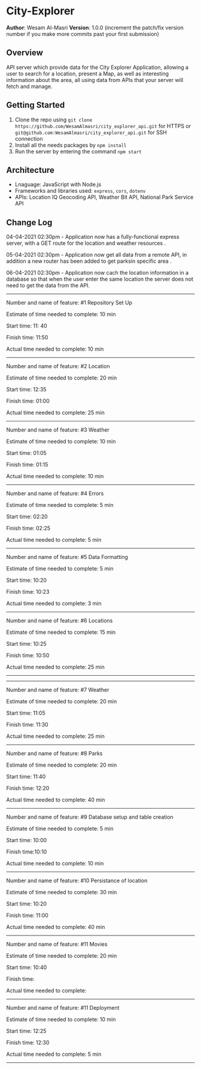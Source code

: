 # City-Explorer

**Author**: Wesam Al-Masri
**Version**: 1.0.0 (increment the patch/fix version number if you make more commits past your first submission)

## Overview

API server which provide data for the City Explorer Application, allowing a user to search for a location, present a Map, as well as interesting information about the area, all using data from APIs that your server will fetch and manage.

## Getting Started

1. Clone the repo using `git clone https://github.com/WesamAlmasri/city_explorer_api.git` for HTTPS or `git@github.com:WesamAlmasri/city_explorer_api.git` for SSH connection
2. Install all the needs packages by `npm install`
3. Run the server by entering the command `npm start`

## Architecture

- Lnaguage: JavaScript with Node.js
- Frameworks and libraries used: `express`, `cors`,  `dotenv`
- APIs: Location IQ Geocoding API, Weather Bit API, National Park Service API

## Change Log

04-04-2021 02:30pm - Application now has a fully-functional express server, with a GET route for the location and weather resources .

05-04-2021 02:30pm - Application now get all data from a remote API, in addition a new router has been added to get parksin specific area .

06-04-2021 02:30pm - Application now cach the location information in a database so that when the user enter the same location the server does not need to get the data from the API.

---

Number and name of feature: #1 Repository Set Up

Estimate of time needed to complete: 10 min

Start time: 11: 40

Finish time: 11:50

Actual time needed to complete: 10 min

---

Number and name of feature: #2 Location

Estimate of time needed to complete: 20 min

Start time: 12:35

Finish time: 01:00

Actual time needed to complete: 25 min

---
Number and name of feature: #3 Weather

Estimate of time needed to complete: 10 min

Start time: 01:05

Finish time: 01:15

Actual time needed to complete: 10 min

---
Number and name of feature: #4 Errors

Estimate of time needed to complete: 5 min

Start time: 02:20

Finish time: 02:25

Actual time needed to complete: 5 min

---

Number and name of feature: #5 Data Formatting

Estimate of time needed to complete: 5 min

Start time: 10:20

Finish time: 10:23

Actual time needed to complete: 3 min

---

Number and name of feature: #6 Locations

Estimate of time needed to complete: 15 min

Start time: 10:25

Finish time: 10:50

Actual time needed to complete: 25 min

---

---

Number and name of feature: #7 Weather

Estimate of time needed to complete: 20 min

Start time: 11:05

Finish time: 11:30

Actual time needed to complete: 25 min

---

Number and name of feature: #8 Parks

Estimate of time needed to complete: 20 min

Start time: 11:40

Finish time: 12:20

Actual time needed to complete: 40 min

---

Number and name of feature: #9 Database setup and table creation

Estimate of time needed to complete: 5 min

Start time: 10:00

Finish time:10:10

Actual time needed to complete: 10 min

---

Number and name of feature: #10 Persistance of location

Estimate of time needed to complete: 30 min

Start time: 10:20

Finish time: 11:00

Actual time needed to complete: 40 min

---

Number and name of feature: #11 Movies

Estimate of time needed to complete: 20 min

Start time: 10:40

Finish time: 

Actual time needed to complete: 

---

Number and name of feature: #11 Deployment

Estimate of time needed to complete: 10 min

Start time: 12:25

Finish time: 12:30

Actual time needed to complete: 5 min

---
